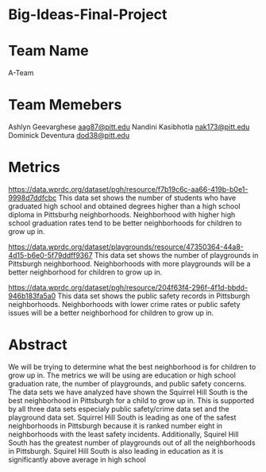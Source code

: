 # Big-Ideas-Final-Project

# Team Name
A-Team

# Team Memebers
Ashlyn Geevarghese aag87@pitt.edu
Nandini Kasibhotla nak173@pitt.edu
Dominick Deventura dod38@pitt.edu	

# Metrics
https://data.wprdc.org/dataset/pgh/resource/f7b19c6c-aa66-419b-b0e1-9998d7ddfcbc
This data set shows the number of students who have graduated high school and obtained degrees higher than a high school diploma in Pittsburhg neighborhoods. Neighborhood with higher high school graduation rates tend to be better neighborhoods for children to grow up in.

https://data.wprdc.org/dataset/playgrounds/resource/47350364-44a8-4d15-b6e0-5f79ddff9367
This data set shows the number of playgrounds in Pittsburgh neighborhood. Neighborhoods with more playgrounds will be a better neighborhood for children to grow up in. 

https://data.wprdc.org/dataset/pgh/resource/204f63f4-296f-4f1d-bbdd-946b183fa5a0
This data set shows the public safety records in Pittsburgh neighborhoods. Neighborhoods with lower crime rates or public safety issues will be a better neighborhood for children to grow up in. 

# Abstract

We will be trying to determine what the best neighborhood is for children to grow up in. The metrics we will be using are education or high school graduation rate, the number of playgrounds, and public safety concerns.  
The data sets we have analyzed have shown the Squirrel Hill South is the best neighborhood in Pittsburgh for a child to grow up in. This is supported by all three data sets especialy public safety/crime data set and the playground data set. Squirrel Hill South is leading as one of the safest neighborhoods in Pittsburgh because it is ranked number eight in neighborhoods with the least safety incidents. Additionally, Squirel Hill South has the greatest number of playgrounds out of all the neighborhoods in Pittsburgh. Squirel Hill South is also leading in education as it is significantly above average in high school 
